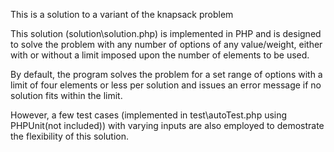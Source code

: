 This is a solution to a variant of the knapsack problem

This solution (solution\solution.php) is implemented in PHP and is designed to solve the problem with any number of options of any value/weight, either with or without a limit imposed upon the number of elements to be used.

By default, the program solves the problem for a set range of options with a limit of four elements or less per solution and issues an error message if no solution fits within the limit.

However, a few test cases (implemented in test\autoTest.php using PHPUnit(not included)) with varying inputs are also employed to demostrate the flexibility of this solution.
